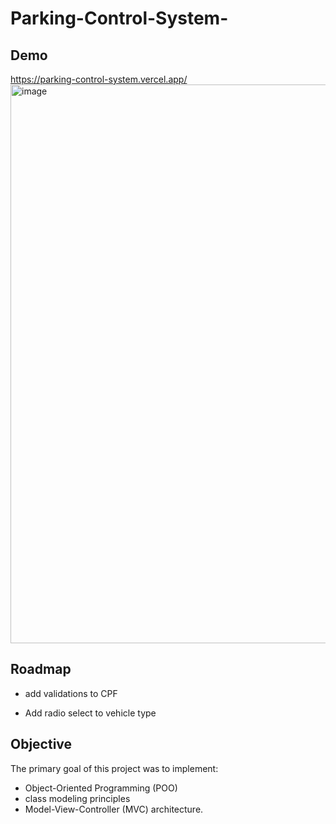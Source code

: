 # Parking-Control-System-
## Demo

https://parking-control-system.vercel.app/
<img width="1747" height="894" alt="image" src="https://github.com/user-attachments/assets/818351b2-b59c-4595-897c-c923f98455a7" />



## Roadmap

- add validations to CPF

- Add radio select to vehicle type

## Objective

The primary goal of this project was to implement:

- Object-Oriented Programming (POO)
- class modeling principles
- Model-View-Controller (MVC) architecture.
